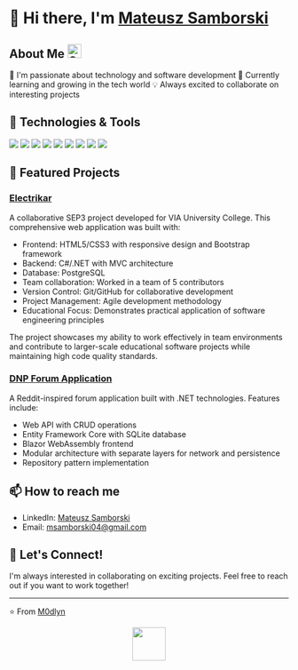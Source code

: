 # 👋 Hi there, I'm [Mateusz Samborski](https://github.com/M0dlyn)

## About Me <img src="https://raw.githubusercontent.com/Tarikul-Islam-Anik/Animated-Fluent-Emojis/master/Emojis/Animals/Cat.png" alt="Cat" width="25" height="25" />
🚀 I'm passionate about technology and software development
🌱 Currently learning and growing in the tech world
💡 Always excited to collaborate on interesting projects

## 🔧 Technologies & Tools
![](https://img.shields.io/badge/Code-Python-informational?style=flat&logo=python&logoColor=white&color=2bbc8a)
![](https://img.shields.io/badge/Code-CSharp-informational?style=flat&logo=csharp&logoColor=white&color=2bbc8a)
![](https://img.shields.io/badge/Code-JavaScript-informational?style=flat&logo=javascript&logoColor=white&color=2bbc8a)
![](https://img.shields.io/badge/Code-React-informational?style=flat&logo=react&logoColor=white&color=2bbc8a)
![](https://img.shields.io/badge/Code-C-informational?style=flat&logo=c&logoColor=white&color=2bbc8a)
![](https://img.shields.io/badge/Code-TypeScript-informational?style=flat&logo=typescript&logoColor=white&color=2bbc8a)
![](https://img.shields.io/badge/Code-Scala-informational?style=flat&logo=scala&logoColor=white&color=2bbc8a)
![](https://img.shields.io/badge/Database-PostgreSQL-informational?style=flat&logo=postgresql&logoColor=white&color=2bbc8a)
![](https://img.shields.io/badge/Tools-Git-informational?style=flat&logo=git&logoColor=white&color=2bbc8a)


## 🌟 Featured Projects
### [Electrikar](https://github.com/PlamenMichev/electrikar)
A collaborative SEP3 project developed for VIA University College. This comprehensive web application was built with:
- Frontend: HTML5/CSS3 with responsive design and Bootstrap framework
- Backend: C#/.NET with MVC architecture
- Database: PostgreSQL
- Team collaboration: Worked in a team of 5 contributors
- Version Control: Git/GitHub for collaborative development
- Project Management: Agile development methodology
- Educational Focus: Demonstrates practical application of software engineering principles

The project showcases my ability to work effectively in team environments and contribute to larger-scale educational software projects while maintaining high code quality standards.

### [DNP Forum Application](https://github.com/M0dlyn/DNPAssigment)
A Reddit-inspired forum application built with .NET technologies. Features include:
- Web API with CRUD operations
- Entity Framework Core with SQLite database
- Blazor WebAssembly frontend
- Modular architecture with separate layers for network and persistence
- Repository pattern implementation

## 📫 How to reach me
- LinkedIn: [Mateusz Samborski](https://www.linkedin.com/in/mateusz-samborski-a5493b289)
- Email: msamborski04@gmail.com

## 🤝 Let's Connect!
I'm always interested in collaborating on exciting projects. Feel free to reach out if you want to work together!

---
⭐️ From [M0dlyn](https://github.com/M0dlyn)

<div align="center">
  <img height="60" src="https://user-images.githubusercontent.com/85019514/202857334-f4c1c7cb-da3c-428b-8867-3bf1baf3077c.gif"/>
</div>
